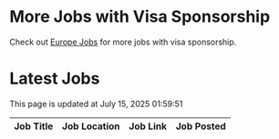 # More Jobs with Visa Sponsorship

Check out [Europe Jobs](https://github.com/sureshparimi/europejobs#latest-jobs) for more jobs with visa sponsorship.

# Latest Jobs

This page is updated at July 15, 2025 01:59:51

| Job Title | Job Location | Job Link | Job Posted |
| --- | --- | --- | --- |
